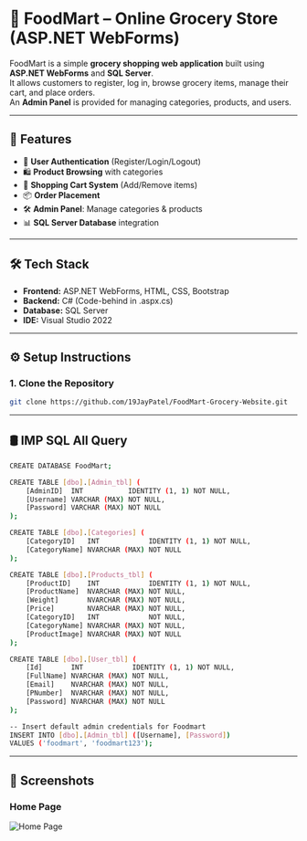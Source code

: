 # 🛒 FoodMart – Online Grocery Store (ASP.NET WebForms)

FoodMart is a simple **grocery shopping web application** built using **ASP.NET WebForms** and **SQL Server**.  
It allows customers to register, log in, browse grocery items, manage their cart, and place orders.  
An **Admin Panel** is provided for managing categories, products, and users.

---

## 🚀 Features
- 👤 **User Authentication** (Register/Login/Logout)  
- 🛍️ **Product Browsing** with categories  
- 🛒 **Shopping Cart System** (Add/Remove items)  
- 📦 **Order Placement**  
- 🛠️ **Admin Panel**: Manage categories & products  
- 📊 **SQL Server Database** integration  

---

## 🛠️ Tech Stack
- **Frontend:** ASP.NET WebForms, HTML, CSS, Bootstrap  
- **Backend:** C# (Code-behind in .aspx.cs)  
- **Database:** SQL Server  
- **IDE:** Visual Studio 2022  

---

## ⚙️ Setup Instructions

### 1. Clone the Repository
```bash
git clone https://github.com/19JayPatel/FoodMart-Grocery-Website.git
```
---
## 🛢 IMP SQL All Query
```bash
CREATE DATABASE FoodMart;

CREATE TABLE [dbo].[Admin_tbl] (
    [AdminID]  INT           IDENTITY (1, 1) NOT NULL,
    [Username] VARCHAR (MAX) NOT NULL,
    [Password] VARCHAR (MAX) NOT NULL
);

CREATE TABLE [dbo].[Categories] (
    [CategoryID]   INT            IDENTITY (1, 1) NOT NULL,
    [CategoryName] NVARCHAR (MAX) NOT NULL
);

CREATE TABLE [dbo].[Products_tbl] (
    [ProductID]    INT            IDENTITY (1, 1) NOT NULL,
    [ProductName]  NVARCHAR (MAX) NOT NULL,
    [Weight]       NVARCHAR (MAX) NOT NULL,
    [Price]        NVARCHAR (MAX) NOT NULL,
    [CategoryID]   INT            NOT NULL,
    [CategoryName] NVARCHAR (MAX) NOT NULL,
    [ProductImage] NVARCHAR (MAX) NOT NULL
);

CREATE TABLE [dbo].[User_tbl] (
    [Id]       INT            IDENTITY (1, 1) NOT NULL,
    [FullName] NVARCHAR (MAX) NOT NULL,
    [Email]    NVARCHAR (MAX) NOT NULL,
    [PNumber]  NVARCHAR (MAX) NOT NULL,
    [Password] NVARCHAR (MAX) NOT NULL
);

-- Insert default admin credentials for Foodmart
INSERT INTO [dbo].[Admin_tbl] ([Username], [Password])
VALUES ('foodmart', 'foodmart123');

```
---
## 📸 Screenshots

### Home Page
![Home Page](https://github.com/19JayPatel/FoodMart-Grocery-Website/blob/master/Screenshot/Home.png)

